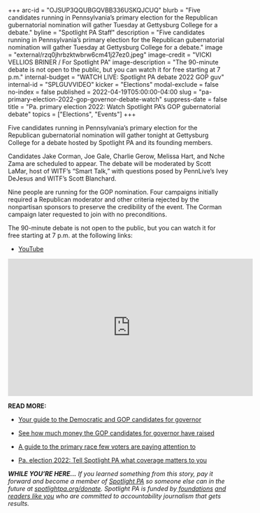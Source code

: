 +++
arc-id = "OJSUP3QQUBGQVBB336USKQJCUQ"
blurb = "Five candidates running in Pennsylvania’s primary election for the Republican gubernatorial nomination will gather Tuesday at Gettysburg College for a debate."
byline = "Spotlight PA Staff"
description = "Five candidates running in Pennsylvania’s primary election for the Republican gubernatorial nomination will gather Tuesday at Gettysburg College for a debate."
image = "external/rzq0jhrbzktwbrw6cm41j27ez0.jpeg"
image-credit = "VICKI VELLIOS BRINER / For Spotlight PA"
image-description = "The 90-minute debate is not open to the public, but you can watch it for free starting at 7 p.m."
internal-budget = "WATCH LIVE: Spotlight PA debate 2022 GOP guv"
internal-id = "SPLGUVVIDEO"
kicker = "Elections"
modal-exclude = false
no-index = false
published = 2022-04-19T05:00:00-04:00
slug = "pa-primary-election-2022-gop-governor-debate-watch"
suppress-date = false
title = "Pa. primary election 2022: Watch Spotlight PA’s GOP gubernatorial debate"
topics = ["Elections", "Events"]
+++

Five candidates running in Pennsylvania’s primary election for the Republican gubernatorial nomination will gather tonight at Gettysburg College for a debate hosted by Spotlight PA and its founding members.

Candidates Jake Corman, Joe Gale, Charlie Gerow, Melissa Hart, and Nche Zama are scheduled to appear. The debate will be moderated by Scott LaMar, host of WITF’s “Smart Talk,” with questions posed by PennLive’s Ivey DeJesus and WITF’s Scott Blanchard.

Nine people are running for the GOP nomination. Four campaigns initially required a Republican moderator and other criteria rejected by the nonpartisan sponsors to preserve the credibility of the event. The Corman campaign later requested to join with no preconditions.

<script src="https://www.spotlightpa.org/embed.js" async></script><div data-spl-embed-version="1" data-spl-src="https://www.spotlightpa.org/embeds/newsletter/"></div>

The 90-minute debate is not open to the public, but you can watch it for free starting at 7 p.m. at the following links:

- <a href="https://youtu.be/0ZpcM2ETk_Y" target="_blank">YouTube</a>

<iframe src="https://www.facebook.com/plugins/video.php?height=314&href=https%3A%2F%2Fwww.facebook.com%2Fpcntv%2Fvideos%2F673415203919445%2F&show_text=false&width=560&t=0" width="560" height="314" style="border:none;overflow:hidden" scrolling="no" frameborder="0" allowfullscreen="true" allow="autoplay; clipboard-write; encrypted-media; picture-in-picture; web-share" allowFullScreen="true"></iframe>

<b>READ MORE:</b>

- <a href="https://www.spotlightpa.org/news/2022/04/pa-primary-governor-election-2022-candidates-guide/">Your guide to the Democratic and GOP candidates for governor</a>

- <a href="https://www.spotlightpa.org/news/2022/04/pa-primary-governor-election-2022-candidates-fundraising-donations/" target="_blank">See how much money the GOP candidates for governor have raised</a>

- <a href="https://www.spotlightpa.org/news/2022/04/pennsylvania-lieutenant-governor-2022-election-guide/">A guide to the primary race few voters are paying attention to</a>

- <a href="https://www.spotlightpa.org/news/2022/02/pennsylvania-election-2022-questions-answers/" target="_blank">Pa. election 2022: Tell Spotlight PA what coverage matters to you</a>

<i><b>WHILE YOU’RE HERE...</b></i><i> If you learned something from this story, pay it forward and become a member of </i><a href="https://www.spotlightpa.org/"><i>Spotlight PA</i></a><i> so someone else can in the future at </i><a href="http://spotlightpa.org/donate"><i>spotlightpa.org/donate</i></a><i>. Spotlight PA is funded by</i><a href="https://www.spotlightpa.org/support"><i> foundations</i></a><i> </i><a href="https://www.spotlightpa.org/support"><i>and readers like you</i></a><i> who are committed to accountability journalism that gets results.</i>

